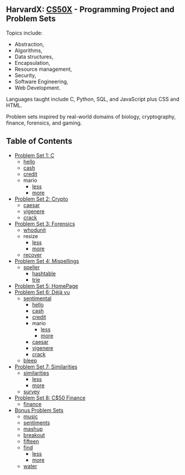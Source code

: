 ## HarvardX: [CS50X](https://www.edx.org/course/introduction-computer-science-harvardx-cs50x#!) - Programming Project and Problem Sets

Topics include:
- Abstraction,
- Algorithms,
- Data structures,
- Encapsulation,
- Resource management,
- Security,
- Software Engineering,
- Web Development.

Languages taught include C, Python, SQL, and JavaScript plus CSS and HTML.

Problem sets inspired by real-world domains of biology, cryptography, finance, forensics, and gaming.

## Table of Contents

- [Problem Set 1: C](/pset1)
  * [hello](/pset1/hello)
  * [cash](/pset1/cash)
  * [credit](/pset1/credit)
  * mario
    + [less](/pset1/mario/less)
    + [more](/pset1/mario/more)
- [Problem Set 2: Crypto](/pset2)
  * [caesar](/pset2/caesar)
  * [vigenere](/pset2/vigenere)
  * [crack](/pset2/crack)
- [Problem Set 3: Forensics](/pset3)
  * [whodunit](/pset3/whodunit)
  * resize
    + [less](/pset3/resize/less)
    + [more](/pset3/resize/more)
  * [recover](/pset3/recover)
- [Problem Set 4: Mispellings](/pset4)
  * [speller](/pset4/speller)
    + [hashtable](/pset4/speller/hashtable)
    + [trie](/pset4/speller/trie)
- [Problem Set 5: HomePage](/pset5)
- [Problem Set 6: Déjà vu](/pset6)
  * [sentimental](/pset6/sentimental)
    + [hello](/pset6/sentimental/hello)
    + [cash](/pset6/sentimental/cash)
    + [credit](/pset6/sentimental/credit)
    + mario
      - [less](/pset6/sentimental/mario/less)
      - [more](/pset6/sentimental/mario/more)
    + [caesar](/pset6/sentimental/caesar)
    + [vigenere](/pset6/sentimental/vigenere)
    + [crack](/pset6/sentimental/crack)
  * [bleep](/pset6/bleep)
- [Problem Set 7: Similarities](/pset7)
  * [similarities](/pset7/similarities)
    + [less](/pset7/similarities/less)
    + [more](/pset7/similarities/more)
  * [survey](/pset7/survey)
- [Problem Set 8: C$50 Finance](/pset8)
  * [finance](/pset7/finance)
- [Bonus Problem Sets](/pset-bonus)
  * [music](/pset-bonus/music)
  * [sentiments](/pset-bonus/sentiments)
  * [mashup](/pset-bonus/mashup)
  * [breakout](/pset-bonus/breakout)
  * [fifteen](/pset-bonus/fifteen)
  * [find](/pset-bonus/find)
    + [less](/pset-bonus/find/less)
    + [more](/pset-bonus/find/more)
  * [water](/pset-bonus/water)





